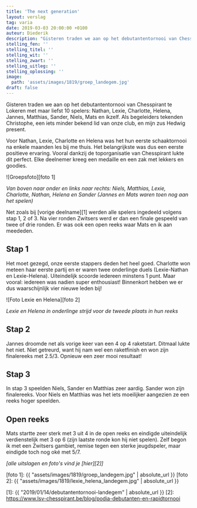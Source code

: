 ```yaml
---
title: 'The next generation'
layout: verslag
tag: varia
date: 2019-03-03 20:00:00 +0100
auteur: Diederik
description: "Gisteren traden we aan op het debutantentornooi van Chesspirant te Lokeren met maar liefst 10 spelers: Nathan, Lexie, Charlotte, Helena, Jannes, Matthias, Sander, Niels, Mats en ikzelf."
stelling_fen: ''
stelling_titel: ''
stelling_wit: ''
stelling_zwart: ''
stelling_uitleg: ''
stelling_oplossing: ''
image:
  path: 'assets/images/1819/groep_landegem.jpg'
draft: false
---
```

Gisteren traden we aan op het debutantentornooi van Chesspirant te Lokeren met maar liefst 10 spelers: Nathan, Lexie, Charlotte, Helena, Jannes, Matthias, Sander, Niels, Mats en ikzelf. Als begeleiders tekenden Christophe, een iets minder bekend lid van onze club, en mijn zus Hedwig present.<!--more-->

Voor Nathan, Lexie, Charlotte en Helena was het hun eerste schaaktornooi na enkele maanden les bij me thuis. Het belangrijkste was dus een eerste positieve ervaring. Vooral dankzij de toporganisatie van Chesspirant lukte dit perfect. Elke deelnemer kreeg een medaille en een zak met lekkers en goodies.

![Groepsfoto][foto 1]

_Van boven naar onder en links naar rechts: Niels, Matthias, Lexie, Charlotte, Nathan, Helena en Sander (Jannes en Mats waren toen nog aan het spelen)_

Net zoals bij [vorige deelname][1] werden alle spelers ingedeeld volgens stap 1, 2 of 3. Na vier ronden Zwitsers werd er dan een finale gespeeld van twee of drie ronden. Er was ook een open reeks waar Mats en ik aan meededen.

## Stap  1

Het moet gezegd, onze eerste stappers deden het heel goed. Charlotte won meteen haar eerste partij en er waren twee onderlinge duels (Lexie-Nathan en Lexie-Helena). Uiteindelijk scoorde iedereen minstens 1 punt. Maar vooral: iedereen was nadien super enthousiast! Binnenkort hebben we er dus waarschijnlijk vier nieuwe leden bij!

![Foto Lexie en Helena][foto 2]

_Lexie en Helena in onderlinge strijd voor de tweede plaats in hun reeks_

## Stap 2

Jannes droomde net als vorige keer van een 4 op 4 raketstart. Ditmaal lukte het niet. Niet getreurd, want hij nam wel een raketfinish en won zijn finalereeks met 2.5/3. Opnieuw een zeer mooi resultaat!

## Stap 3

In stap 3 speelden Niels, Sander en Matthias zeer aardig. Sander won zijn finalereeks. Voor Niels en Matthias was het iets moeilijker aangezien ze een reeks hoger speelden.

## Open reeks

Mats startte zeer sterk met 3 uit 4 in de open reeks en eindigde uiteindelijk verdienstelijk met 3 op 6 (zijn laatste ronde kon hij niet spelen). Zelf begon ik met een Zwitsers gambiet, remise tegen een sterke jeugdspeler, maar eindigde toch nog oké met 5/7.

_[alle uitslagen en foto's vind je [hier][2]]_

[foto 1]: {{ "assets/images/1819/groep_landegem.jpg" | absolute_url }}
[foto 2]: {{ "assets/images/1819/lexie_helena_landegem.jpg" | absolute_url }}

[1]: {{ "2019/01/14/debutantentornooi-landegem" | absolute_url }}
[2]: https://www.lsv-chesspirant.be/blog/podia-debutanten-en-rapidtornooi
